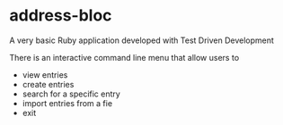 # address-bloc

A very basic Ruby application developed with Test Driven Development

There is an interactive command line menu that allow users to 
- view entries
- create entries
- search for a specific entry
- import entries from a fie
- exit
